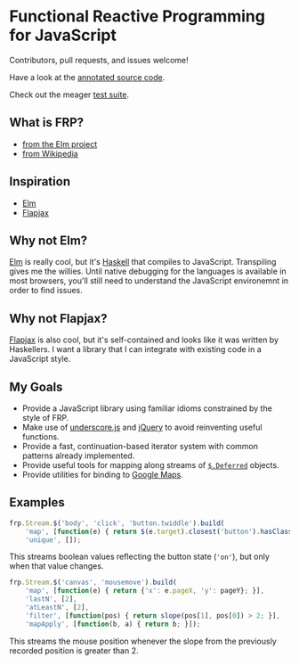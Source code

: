 Functional Reactive Programming for JavaScript
==============================================

Contributors, pull requests, and issues welcome!

Have a look at the [annotated source code][annotated].

Check out the meager [test suite][tests].

What is FRP?
------------
- [from the Elm project](http://elm-lang.org/learn/What-is-FRP.elm)
- [from Wikipedia](http://en.wikipedia.org/wiki/Functional_reactive_programming)

Inspiration
-----------
- [Elm][elm]
- [Flapjax][flapjax]

Why not Elm?
------------

[Elm][elm] is really cool, but it's [Haskell][haskell] that compiles to
JavaScript. Transpiling gives me the willies. Until native debugging for the
languages is available in most browsers, you'll still need to understand the
JavaScript environemnt in order to find issues.

Why not Flapjax?
----------------

[Flapjax][flapjax] is also cool, but it's self-contained and looks like it was
written by Haskellers. I want a library that I can integrate with existing code
in a JavaScript style.

My Goals
--------

- Provide a JavaScript library using familiar idioms constrained by the style of
  FRP.
- Make use of [underscore.js][underscore] and [jQuery][jquery] to avoid
  reinventing useful functions.
- Provide a fast, continuation-based iterator system with common patterns
  already implemented.
- Provide useful tools for mapping along streams of [`$.Deferred`][deferred]
  objects.
- Provide utilities for binding to [Google Maps][maps].

Examples
--------

```js
frp.Stream.$('body', 'click', 'button.twiddle').build(
    'map', [function(e) { return $(e.target).closest('button').hasClass('on'); }],
    'unique', []);
```

This streams boolean values reflecting the button state (`'on'`), but only when
that value changes.

```js
frp.Stream.$('canvas', 'mousemove').build(
    'map', [function(e) { return {'x': e.pageX, 'y': pageY}; }],
    'lastN', [2],
    'atLeastN', [2],
    'filter', [function(pos) { return slope(pos[1], pos[0]) > 2; }],
    'mapApply', [function(b, a) { return b; }]);
```

This streams the mouse position whenever the slope from the previously recorded
position is greater than 2.

[annotated]: http://jlatt.github.io/frp.js/docs/frp.html
[deferred]: http://api.jquery.com/category/deferred-object/
[elm]: http://elm-lang.org/
[flapjax]: http://www.flapjax-lang.org/
[haskell]: http://www.haskell.org/
[jquery]: http://jquery.com/
[maps]: https://developers.google.com/maps/documentation/javascript/reference
[tests]: https://jlatt.github.io/frp.js/test/
[underscore]: http://underscorejs.org/
